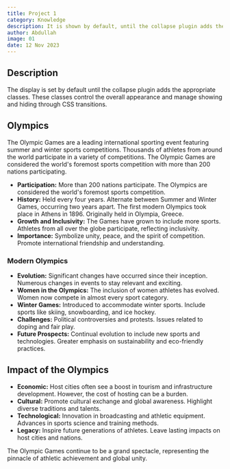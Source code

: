 ```yaml
---
title: Project 1
category: Knowledge
description: It is shown by default, until the collapse plugin adds the appropriate classes that we use to style each element. These classes control the overall appearance, as well as the showing and hiding via CSS transitions.
author: Abdullah
image: 01
date: 12 Nov 2023
---
```


<h2>Description</h2>
<p>
    The display is set by default until the collapse plugin adds the appropriate classes. These classes control the overall appearance and manage showing and hiding through CSS transitions.
</p>

<h2>Olympics</h2>
<p>
    The Olympic Games are a leading international sporting event featuring summer and winter sports competitions. Thousands of athletes from around the world participate in a variety of competitions. The Olympic Games are considered the world's foremost sports competition with more than 200 nations participating.
</p>
<ul>
    <li>
        <strong>Participation:</strong> More than 200 nations participate. The Olympics are considered the world's foremost sports competition.
    </li>
    <li>
        <strong>History:</strong> Held every four years. Alternate between Summer and Winter Games, occurring two years apart. The first modern Olympics took place in Athens in 1896. Originally held in Olympia, Greece.
    </li>
    <li>
        <strong>Growth and Inclusivity:</strong> The Games have grown to include more sports. Athletes from all over the globe participate, reflecting inclusivity.
    </li>
    <li>
        <strong>Importance:</strong> Symbolize unity, peace, and the spirit of competition. Promote international friendship and understanding.
    </li>
</ul>

<h3>Modern Olympics</h3>
<ul>
    <li>
        <strong>Evolution:</strong> Significant changes have occurred since their inception. Numerous changes in events to stay relevant and exciting.
    </li>
    <li>
        <strong>Women in the Olympics:</strong> The inclusion of women athletes has evolved. Women now compete in almost every sport category.
    </li>
    <li>
        <strong>Winter Games:</strong> Introduced to accommodate winter sports. Include sports like skiing, snowboarding, and ice hockey.
    </li>
    <li>
        <strong>Challenges:</strong> Political controversies and protests. Issues related to doping and fair play.
    </li>
    <li>
        <strong>Future Prospects:</strong> Continual evolution to include new sports and technologies. Greater emphasis on sustainability and eco-friendly practices.
    </li>
</ul>

<h2>Impact of the Olympics</h2>
<ul>
    <li>
        <strong>Economic:</strong> Host cities often see a boost in tourism and infrastructure development. However, the cost of hosting can be a burden.
    </li>
    <li>
        <strong>Cultural:</strong> Promote cultural exchange and global awareness. Highlight diverse traditions and talents.
    </li>
    <li>
        <strong>Technological:</strong> Innovation in broadcasting and athletic equipment. Advances in sports science and training methods.
    </li>
    <li>
        <strong>Legacy:</strong> Inspire future generations of athletes. Leave lasting impacts on host cities and nations.
    </li>
</ul>
<p>
    The Olympic Games continue to be a grand spectacle, representing the pinnacle of athletic achievement and global unity.
</p>
